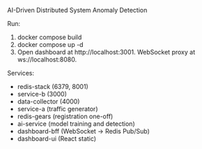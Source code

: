 AI-Driven Distributed System Anomaly Detection

Run:

1. docker compose build
2. docker compose up -d
3. Open dashboard at http://localhost:3001. WebSocket proxy at ws://localhost:8080.

Services:
- redis-stack (6379, 8001)
- service-b (3000)
- data-collector (4000)
- service-a (traffic generator)
- redis-gears (registration one-off)
- ai-service (model training and detection)
- dashboard-bff (WebSocket → Redis Pub/Sub)
- dashboard-ui (React static)


